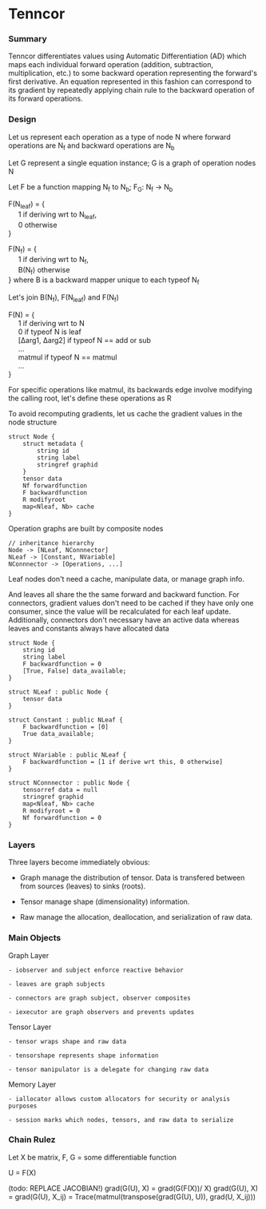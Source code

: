 # Tenncor
### Summary
Tenncor differentiates values using Automatic Differentiation (AD) which maps each individual forward operation (addition, subtraction, multiplication, etc.) 
to some backward operation representing the forward's first derivative. An equation represented in this fashion can correspond to its gradient
by repeatedly applying chain rule to the backward operation of its forward operations.

### Design

Let us represent each operation as a type of node N where forward operations are N<sub>f</sub> and backward operations are N<sub>b</sub>

Let G represent a single equation instance; G is a graph of operation nodes N

Let F be a function mapping N<sub>f</sub> to N<sub>b</sub>; F<sub>G</sub>: N<sub>f</sub> &rightarrow; N<sub>b</sub>

F(N<sub>leaf</sub>) = {<br>
&nbsp;&nbsp;&nbsp;&nbsp; 1 if deriving wrt to N<sub>leaf</sub>, <br>
&nbsp;&nbsp;&nbsp;&nbsp; 0 otherwise<br>
}

F(N<sub>f</sub>) = {<br>
&nbsp;&nbsp;&nbsp;&nbsp; 1 if deriving wrt to N<sub>f</sub>, <br>
&nbsp;&nbsp;&nbsp;&nbsp; B(N<sub>f</sub>) otherwise<br>
} where B is a backward mapper unique to each typeof N<sub>f</sub>

Let's join B(N<sub>f</sub>), F(N<sub>leaf</sub>) and F(N<sub>f</sub>)

F(N) = {<br>
&nbsp;&nbsp;&nbsp;&nbsp; 1 if deriving wrt to N<br>
&nbsp;&nbsp;&nbsp;&nbsp; 0 if typeof N is leaf<br>
&nbsp;&nbsp;&nbsp;&nbsp; [∆arg1, ∆arg2] if typeof N == add or sub<br>
&nbsp;&nbsp;&nbsp;&nbsp; ...<br>
&nbsp;&nbsp;&nbsp;&nbsp; matmul if typeof N == matmul<br>
&nbsp;&nbsp;&nbsp;&nbsp; ...<br>
}

For specific operations like matmul, its backwards edge involve modifying the calling root, let's define these operations as R

To avoid recomputing gradients, let us cache the gradient values in the node structure

    struct Node {
        struct metadata {
            string id
            string label
            stringref graphid
        }
        tensor data
        Nf forwardfunction
        F backwardfunction
        R modifyroot
        map<Nleaf, Nb> cache
    }
    
Operation graphs are built by composite nodes

    // inheritance hierarchy
    Node -> [NLeaf, NConnnector]
    NLeaf -> [Constant, NVariable]
    NConnnector -> [Operations, ...]
    
Leaf nodes don't need a cache, manipulate data, or manage graph info. 

And leaves all share the the same forward and backward function.
For connectors, gradient values don't need to be cached if they have only one consumer, since the value will be recalculated for each leaf update.
Additionally, connectors don't necessary have an active data whereas leaves and constants always have allocated data

    struct Node {
        string id
        string label
        F backwardfunction = 0
        [True, False] data_available;
    }
    
    struct NLeaf : public Node {
        tensor data
    }
    
    struct Constant : public NLeaf {
        F backwardfunction = [0]
        True data_available;
    }
    
    struct NVariable : public NLeaf {
        F backwardfunction = [1 if derive wrt this, 0 otherwise]
    }
        
    struct NConnnector : public Node {
        tensorref data = null
        stringref graphid
        map<Nleaf, Nb> cache
        R modifyroot = 0
        Nf forwardfunction = 0
    }

### Layers

Three layers become immediately obvious:

- Graph manage the distribution of tensor.
    Data is transfered between from sources (leaves) to sinks (roots).

- Tensor manage shape (dimensionality) information.

- Raw manage the allocation, deallocation, and serialization of raw data.

### Main Objects

Graph Layer

    - iobserver and subject enforce reactive behavior
    
    - leaves are graph subjects
    
    - connectors are graph subject, observer composites
    
    - iexecutor are graph observers and prevents updates

Tensor Layer

    - tensor wraps shape and raw data
    
    - tensorshape represents shape information
    
    - tensor manipulator is a delegate for changing raw data

Memory Layer

    - iallocator allows custom allocators for security or analysis purposes
    
    - session marks which nodes, tensors, and raw data to serialize
    
### Chain Rulez

Let X be matrix, F, G = some differentiable function

U = F(X)

(todo: REPLACE JACOBIAN!)
grad(G(U), X) = grad(G(F(X))/ X)
grad(G(U), X) = grad(G(U), X_ij) 
= Trace(matmul(transpose(grad(G(U), U)), grad(U, X_ij)))
